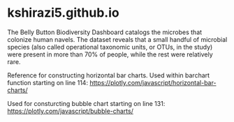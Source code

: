 # kshirazi5.github.io

The Belly Button Biodiversity Dashboard catalogs the microbes that colonize human navels.
The dataset reveals that a small handful of microbial species (also called operational taxonomic units, or OTUs, in the study) were present in more than 70% of people, while the rest were relatively rare.

Reference for constructing horizontal bar charts. Used within barchart function starting on line 114:
https://plotly.com/javascript/horizontal-bar-charts/

Used for consturcting bubble chart starting on line 131:
https://plotly.com/javascript/bubble-charts/
